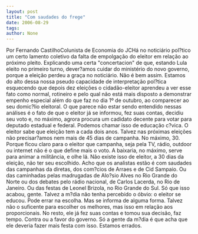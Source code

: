 ```yaml
---
layout: post
title: "Com saudades do frege"
date: 2006-08-29
tags: 
author: None
---
```

Por Fernando CastilhoColunista de Economia do JCHá no noticiário pol?tico um certo lamento coletivo da falta de empolgação do eleitor em relação ao próximo pleito. Explicando uma certa \"concertacion\" de que, estando Lula eleito no primeiro turno, dever?amos cuidar do ministério do novo governo, porque a eleição perdeu a graça no noticiário. 
Não é bem assim. Estamos do alto dessa nossa pseudo capacidade de interpretação pol?tica esquecendo que depois dez eleições o cidadão-eleitor aprendeu a ver esse fato como normal, rotineiro e pelo qual não está mais disposto a demonstrar empenho especial além do que faz no dia 1º de outubro, ao comparecer ao seu domic?lio eleitoral. 
O que parece não estar sendo entendido nessas análises é o fato de que o eleitor já se informou, fez suas contas, decidiu seu voto e, no máximo, agrora procura um cadidato decente para votar para deputado estadual e federal. 
Podemos chamar isso de educação c?vica. O eleitor sabe que eleição tem a cada dois anos. Talvez nas próximas eleições não precisar?amos nem mais de 45 dias de campanha. No máximo, 30. 
Porque ficou claro para o eleitor que campanha, seja pela TV, rádio, outdoor ou internet não é o que define mais o voto. A baixaria, no máximo, serve para animar a militância, e olhe lá. 
Não existe isso de eleitor, a 30 dias da eleição, não ter seu escolhido. Acho que os analistas estão é com saudades das campanhas da diretas, dos com?cios de Arraes e de Cid Sampaio. Ou das caminhadas pelas madrugadas de Alo?sio Alves no Rio Grande do Norte ou dos debates pelo rádio nacional, de Carlos Lacerda, no Rio de Janeiro. Ou das festas de Leonel Brizola, no Rio Grande do Sul. 
Só que isso acabou, gente. Talvez a m?dia não tenha percebido o óbvio: o eleitor se educou. Pode errar na escolha. Mas se informa de alguma forma. Talvez não o suficente para escolher os melhores, mas isso em relação aos proporcionais. 
No resto, ele já fez suas contas e tomou sua decisão, faz tempo. Contra ou a favor do governo. Só a gente da m?dia é que acha que ele deveria fazer mais festa com isso. Estamos errados. 